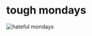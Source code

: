 # tough mondays
![ hateful mondays](https://cdn.dribbble.com/users/1782407/screenshots/5798916/its-a-monday.gif)
